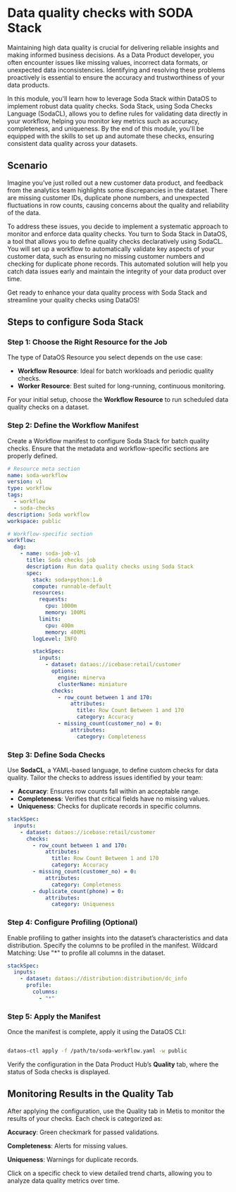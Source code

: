 # Data quality checks with SODA Stack

Maintaining high data quality is crucial for delivering reliable insights and making informed business decisions. As a Data Product developer, you often encounter issues like missing values, incorrect data formats, or unexpected data inconsistencies. Identifying and resolving these problems proactively is essential to ensure the accuracy and trustworthiness of your data products.

In this module, you'll learn how to leverage Soda Stack within DataOS to implement robust data quality checks. Soda Stack, using Soda Checks Language (SodaCL), allows you to define rules for validating data directly in your workflow, helping you monitor key metrics such as accuracy, completeness, and uniqueness. By the end of this module, you'll be equipped with the skills to set up and automate these checks, ensuring consistent data quality across your datasets.

## Scenario
Imagine you’ve just rolled out a new customer data product, and feedback from the analytics team highlights some discrepancies in the dataset. There are missing customer IDs, duplicate phone numbers, and unexpected fluctuations in row counts, causing concerns about the quality and reliability of the data.

To address these issues, you decide to implement a systematic approach to monitor and enforce data quality checks. You turn to Soda Stack in DataOS, a tool that allows you to define quality checks declaratively using SodaCL. You will set up a workflow to automatically validate key aspects of your customer data, such as ensuring no missing customer numbers and checking for duplicate phone records. This automated solution will help you catch data issues early and maintain the integrity of your data product over time.

Get ready to enhance your data quality process with Soda Stack and streamline your quality checks using DataOS!

## Steps to configure Soda Stack

### **Step 1: Choose the Right Resource for the Job**
The type of DataOS Resource you select depends on the use case:

- **Workflow Resource**: Ideal for batch workloads and periodic quality checks.
- **Worker Resource**: Best suited for long-running, continuous monitoring.

For your initial setup, choose the **Workflow Resource** to run scheduled data quality checks on a dataset.


### **Step 2: Define the Workflow Manifest**
Create a Workflow manifest to configure Soda Stack for batch quality checks. Ensure that the metadata and workflow-specific sections are properly defined.

```yaml
# Resource meta section
name: soda-workflow
version: v1
type: workflow
tags:
  - workflow
  - soda-checks
description: Soda workflow
workspace: public

# Workflow-specific section
workflow:
  dag:
    - name: soda-job-v1
      title: Soda checks job
      description: Run data quality checks using Soda Stack
      spec:
        stack: soda+python:1.0
        compute: runnable-default
        resources:
          requests:
            cpu: 1000m
            memory: 100Mi
          limits:
            cpu: 400m
            memory: 400Mi
        logLevel: INFO

        stackSpec:
          inputs:
            - dataset: dataos://icebase:retail/customer
              options:
                engine: minerva
                clusterName: miniature
              checks:
                - row_count between 1 and 170:
                    attributes:
                      title: Row Count Between 1 and 170
                      category: Accuracy
                - missing_count(customer_no) = 0:
                    attributes:
                      category: Completeness
```

### **Step 3: Define Soda Checks**

Use **SodaCL**, a YAML-based language, to define custom checks for data quality. Tailor the checks to address issues identified by your team:

- **Accuracy**: Ensures row counts fall within an acceptable range.
- **Completeness**: Verifies that critical fields have no missing values.
- **Uniqueness**: Checks for duplicate records in specific columns.

```yaml
stackSpec:
  inputs:
    - dataset: dataos://icebase:retail/customer
      checks:
        - row_count between 1 and 170:
            attributes:
              title: Row Count Between 1 and 170
              category: Accuracy
        - missing_count(customer_no) = 0:
            attributes:
              category: Completeness
        - duplicate_count(phone) = 0:
            attributes:
              category: Uniqueness
```
### **Step 4: Configure Profiling (Optional)**

Enable profiling to gather insights into the dataset’s characteristics and data distribution. Specify the columns to be profiled in the manifest. Wildcard Matching: Use "*" to profile all columns in the dataset.

```yaml
stackSpec:
  inputs:
    - dataset: dataos://distribution:distribution/dc_info
      profile:
        columns:
          - "*"
```

### **Step 5: Apply the Manifest**
Once the manifest is complete, apply it using the DataOS CLI:

```bash

dataos-ctl apply -f /path/to/soda-workflow.yaml -w public
```
Verify the configuration in the Data Product Hub’s **Quality** tab, where the status of Soda checks is displayed.

## Monitoring Results in the Quality Tab

After applying the configuration, use the Quality tab in Metis to monitor the results of your checks. Each check is categorized as:

**Accuracy**: Green checkmark for passed validations.

**Completeness**: Alerts for missing values.

**Uniqueness**: Warnings for duplicate records.


Click on a specific check to view detailed trend charts, allowing you to analyze data quality metrics over time.